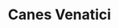 ---
cc-type: constellation
title: "Canes Venatici"
hashtag: canes-venatici
borders:
  - Boötes
  - Coma Berenices
  - Ursa Major
subdivision-of:
  - northern celestial hemisphere
tags:
  - Dog
  - Constellation
---
